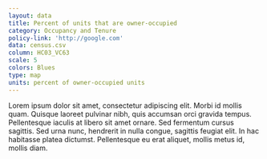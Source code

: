 ```yaml
---
layout: data
title: Percent of units that are owner-occupied
category: Occupancy and Tenure
policy-link: 'http://google.com'
data: census.csv
column: HC03_VC63
scale: 5
colors: Blues
type: map
units: percent of owner-occupied units
---
```


Lorem ipsum dolor sit amet, consectetur adipiscing elit. Morbi id mollis quam. Quisque laoreet pulvinar nibh, quis accumsan orci gravida tempus. Pellentesque iaculis at libero sit amet ornare. Sed fermentum cursus sagittis. Sed urna nunc, hendrerit in nulla congue, sagittis feugiat elit. In hac habitasse platea dictumst. Pellentesque eu erat aliquet, mollis metus id, mollis diam.